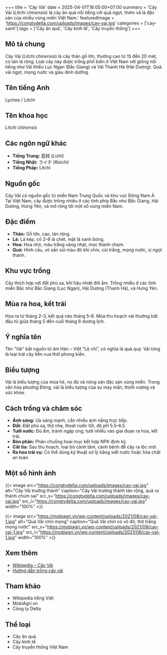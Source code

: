 +++
title = 'Cây Vải'
date = 2025-04-01T18:05:00+07:00
summary = 'Cây Vải (*Litchi chinensis*) là cây ăn quả nổi tiếng với quả ngọt, thơm và là đặc sản của nhiều vùng miền Việt Nam.'
featuredImage = 'https://congtydelta.com/uploads/images/cay-vai.jpg'
categories = ['cay-xanh']
tags = ['Cây ăn quả', 'Cây kinh tế', 'Cây truyền thống']
+++

## Mô tả chung

Cây Vải (*Litchi chinensis*) là cây thân gỗ lớn, thường cao từ 15 đến 20 mét, có tán lá rộng. Loài cây này được trồng phổ biến ở Việt Nam với giống nổi tiếng như Vải thiều Lục Ngạn (Bắc Giang) và Vải Thanh Hà (Hải Dương). Quả vải ngọt, mọng nước và giàu dinh dưỡng.

## Tên tiếng Anh

Lychee / Litchi

## Tên khoa học

*Litchi chinensis*

## Các ngôn ngữ khác

- **Tiếng Trung:** 荔枝 (*Lìzhī*)
- **Tiếng Nhật:** ライチ (*Raichi*)
- **Tiếng Pháp:** Litchi

## Nguồn gốc

Cây Vải có nguồn gốc từ miền Nam Trung Quốc và khu vực Đông Nam Á. Tại Việt Nam, cây được trồng nhiều ở các tỉnh phía Bắc như Bắc Giang, Hải Dương, Hưng Yên, và mở rộng tới một số vùng miền Nam.

## Đặc điểm

- **Thân:** Gỗ lớn, cao, tán rộng.
- **Lá:** Lá kép, có 2–8 lá chét, mặt lá xanh bóng.
- **Hoa:** Hoa nhỏ, màu trắng vàng nhạt, mọc thành chùm.
- **Quả:** Hình cầu, vỏ sần sùi màu đỏ khi chín, cùi trắng, mọng nước, vị ngọt thanh.

## Khu vực trồng

Cây thích hợp với đất phù sa, khí hậu nhiệt đới ẩm. Trồng nhiều ở các tỉnh miền Bắc như Bắc Giang (Lục Ngạn), Hải Dương (Thanh Hà), và Hưng Yên.

## Mùa ra hoa, kết trái

Hoa ra từ tháng 2–3, kết quả vào tháng 5–6. Mùa thu hoạch vải thường bắt đầu từ giữa tháng 5 đến cuối tháng 6 dương lịch.

## Ý nghĩa tên

Tên “Vải” bắt nguồn từ âm Hán – Việt “Lệ chi”, có nghĩa là quả quý. Vải từng là loại trái cây tiến vua thời phong kiến.

## Biểu tượng

Vải là biểu tượng của mùa hè, no đủ và nông sản đặc sản vùng miền. Trong văn hóa phương Đông, vải là biểu tượng của sự may mắn, thịnh vượng và sức khỏe.

## Cách trồng và chăm sóc

- **Ánh sáng:** Ưa sáng mạnh, cần nhiều ánh nắng trực tiếp.
- **Đất:** Đất phù sa, thịt nhẹ, thoát nước tốt, độ pH 5.5–6.5.
- **Tưới nước:** Đủ ẩm, tránh ngập úng; tưới nhiều vào giai đoạn ra hoa, kết trái.
- **Bón phân:** Phân chuồng hoai mục kết hợp NPK định kỳ.
- **Cắt tỉa:** Sau thu hoạch, loại bỏ cành tăm, cành bệnh để cây ra lộc mới.
- **Ra hoa trái vụ:** Có thể dùng kỹ thuật xử lý bằng xiết nước hoặc hóa chất an toàn.

## Một số hình ảnh

{{< image src="https://congtydelta.com/uploads/images/cay-vai.jpg"
           alt="Cây Vải trưởng thành"
           caption="Cây Vải trưởng thành tán rộng, quả ra thành chùm sai"
           src_s="https://congtydelta.com/uploads/images/cay-vai.jpg"
           src_l="https://congtydelta.com/uploads/images/cay-vai.jpg"
           width="100%" >}}

{{< image src="https://mobiagri.vn/wp-content/uploads/2021/08/cay-vai-1.jpg"
           alt="Quả Vải chín mọng"
           caption="Quả Vải chín có vỏ đỏ, thịt trắng mọng nước"
           src_s="https://mobiagri.vn/wp-content/uploads/2021/08/cay-vai-1.jpg"
           src_l="https://mobiagri.vn/wp-content/uploads/2021/08/cay-vai-1.jpg"
           width="100%" >}}

## Xem thêm

- [Wikipedia – Cây Vải](https://vi.wikipedia.org/wiki/Vải_(thực_vật))
- [Hướng dẫn trồng cây vải](https://mobiagri.vn/cach-trong-cay-vai/)

## Tham khảo

- Wikipedia tiếng Việt
- MobiAgri.vn
- Công ty Delta

## Thể loại

- Cây ăn quả
- Cây kinh tế
- Cây truyền thống Việt Nam
